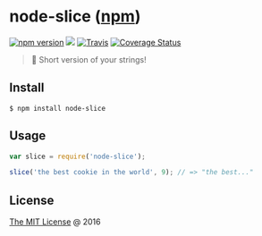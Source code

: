 # node-slice ([npm](https://www.npmjs.com/package/node-slice))

[![npm version](https://badge.fury.io/js/node-slice.svg)](https://badge.fury.io/js/node-slice)
![](https://img.shields.io/npm/dt/node-slice.svg)
[![Travis](https://img.shields.io/travis/piecioshka/node-slice.svg?maxAge=2592000)](https://travis-ci.org/piecioshka/node-slice)
[![Coverage Status](https://coveralls.io/repos/github/piecioshka/node-slice/badge.svg?branch=master)](https://coveralls.io/github/piecioshka/node-slice?branch=master)

> :hammer: Short version of your strings!

## Install

```
$ npm install node-slice
```

## Usage

```javascript
var slice = require('node-slice');

slice('the best cookie in the world', 9); // => "the best..."
```

## License

[The MIT License](http://piecioshka.mit-license.org) @ 2016
